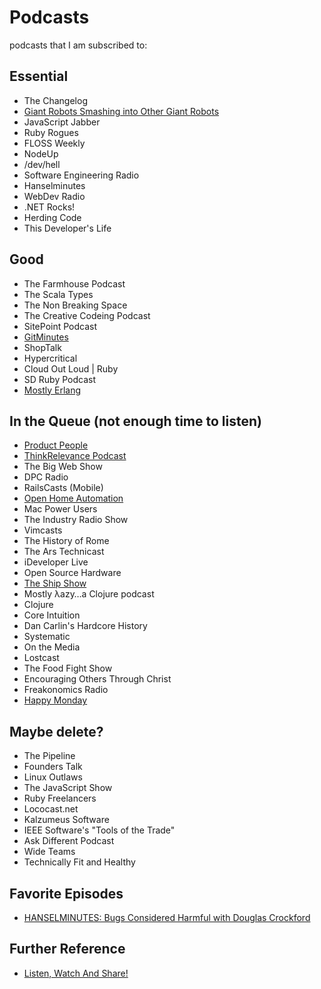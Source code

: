 # Podcasts

podcasts that I am subscribed to:

## Essential

- The Changelog
- [Giant Robots Smashing into Other Giant Robots](http://learn.thoughtbot.com/podcast)
- JavaScript Jabber
- Ruby Rogues
- FLOSS Weekly
- NodeUp
- /dev/hell
- Software Engineering Radio
- Hanselminutes
- WebDev Radio
- .NET Rocks!
- Herding Code
- This Developer's Life

## Good

- The Farmhouse Podcast
- The Scala Types
- The Non Breaking Space
- The Creative Codeing Podcast
- SitePoint Podcast
- [GitMinutes](http://www.gitminutes.com)
- ShopTalk
- Hypercritical
- Cloud Out Loud | Ruby
- SD Ruby Podcast
- [Mostly Erlang](http://mostlyerlang.com)

## In the Queue (not enough time to listen)

- [Product People](http://productpeople.tv)
- [ThinkRelevance Podcast](http://thinkrelevance.com/blog/tags/podcast)
- The Big Web Show
- DPC Radio
- RailsCasts (Mobile)
- [Open Home Automation](http://openhomeautomation.net/)
- Mac Power Users
- The Industry Radio Show
- Vimcasts
- The History of Rome
- The Ars Technicast
- iDeveloper Live
- Open Source Hardware
- [The Ship Show](http://theshipshow.com)
- Mostly λazy…a Clojure podcast
- Clojure
- Core Intuition
- Dan Carlin's Hardcore History
- Systematic
- On the Media
- Lostcast
- The Food Fight Show
- Encouraging Others Through Christ
- Freakonomics Radio
- [Happy Monday](http://happymondaypodcast.com)

## Maybe delete?
 
- The Pipeline
- Founders Talk
- Linux Outlaws
- The JavaScript Show
- Ruby Freelancers
- Lococast.net
- Kalzumeus Software
- IEEE Software's "Tools of the Trade"
- Ask Different Podcast
- Wide Teams
- Technically Fit and Healthy

## Favorite Episodes

- [HANSELMINUTES: Bugs Considered Harmful with Douglas Crockford](http://hanselminutes.com/396/bugs-considered-harmful-with-douglas-crockford)

## Further Reference

- [Listen, Watch And Share!](http://www.smashingmagazine.com/2013/04/19/podcasts-for-designers-developers)
